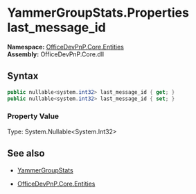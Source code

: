 # YammerGroupStats.Properties last_message_id
**Namespace:** [OfficeDevPnP.Core.Entities](OfficeDevPnP.Core.Entities.md)  
**Assembly:** OfficeDevPnP.Core.dll  
## Syntax
```C#
public nullable<system.int32> last_message_id { get; }
public nullable<system.int32> last_message_id { set; }
```

### Property Value
Type: System.Nullable<System.Int32>  

## See also
- [YammerGroupStats](YammerGroupStats.md) 

- [OfficeDevPnP.Core.Entities](OfficeDevPnP.Core.Entities.md)
